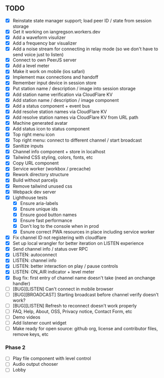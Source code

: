 TODO
----

- [X] Reinstate state manager support; load peer ID / state from session storage
- [X] Get it working on iangregson.workers.dev
- [X] Add a waveform visulizer
- [X] Add a frequency bar visualizer
- [X] Add a noise stream for connecting in relay mode (so we don't have to send voice just to listen)
- [X] Connect to own PeerJS server
- [X] Add a level meter
- [X] Make it work on mobile (ios safari)
- [X] Implement max connections and handoff
- [X] Remember input device in session store
- [X] Put station name / description / image into session storage
- [X] Add station name verification via CloudFlare KV 
- [X] Add station name / description / image component
- [X] Add a status component + event bus
- [X] Add resolve station names via CloudFlare KV
- [X] Add resolve station names via CloudFlare KV from URL path
- [X] Machine generated avatar
- [X] Add status icon to status component
- [X] Top right menu icon
- [X] Top right menu: connect to different channel / start broadcast
- [X] Sanitize inputs
- [X] Channel info component + store in localhost
- [X] Tailwind CSS styling, colors, fonts, etc
- [X] Copy URL component
- [X] Service worker (workbox / precache)
- [X] Rework directory structure
- [X] Build without parceljs
- [X] Remove tailwind unused css
- [X] Webpack dev server
- [X] Lighthouse tests
  - [X] Ensure aria-labels
  - [X] Ensure unique ids
  - [X] Ensure good button names
  - [X] Ensure fast performance
  - [X] Don't log to the console when in prod
  - [X] Esnure correct PWA resources in place including service worker
- [X] Fix channel ID not registering with cloudflare
- [X] Set up local wrangler for better iteration on LISTEN experience
- [X] Send channel info / status over RPC
- [X] LISTEN: autoconnect
- [X] LISTEN: channel info
- [X] LISTEN: better interaction on play / pause controls
- [X] LISTEN: ON_AIR indicator + level meter
- [X] Bug fix: first entry of channel name doesn't take (need an onchange handler)
- [ ] [BUG][LISTEN] Can't connect in mobile browser
- [ ] [BUG][BROADCAST] Starting broadcast before channel verify doesn't work?
- [ ] [BUG][LISTEN] Refresh to reconnect doesn't work properly
- [ ] FAQ, Help, About, OSS, Privacy notice, Contact Form, etc
- [ ] Demo videos
- [ ] Add listener count widget
- [ ] Make ready for open source: github org, license and contributor files, remove keys, etc

### Phase 2

- [ ] Play file component with level control
- [ ] Audio output chooser
- [ ] Lobby